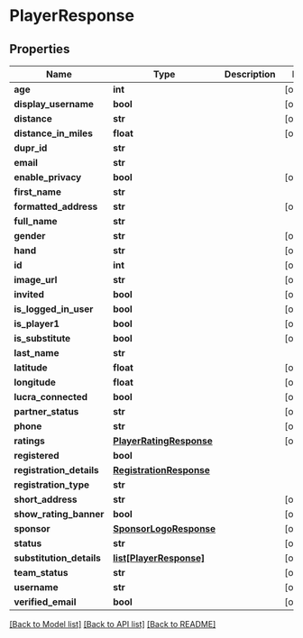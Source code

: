 # PlayerResponse

## Properties
Name | Type | Description | Notes
------------ | ------------- | ------------- | -------------
**age** | **int** |  | [optional] 
**display_username** | **bool** |  | [optional] 
**distance** | **str** |  | [optional] 
**distance_in_miles** | **float** |  | [optional] 
**dupr_id** | **str** |  | 
**email** | **str** |  | 
**enable_privacy** | **bool** |  | [optional] 
**first_name** | **str** |  | 
**formatted_address** | **str** |  | [optional] 
**full_name** | **str** |  | 
**gender** | **str** |  | [optional] 
**hand** | **str** |  | [optional] 
**id** | **int** |  | [optional] 
**image_url** | **str** |  | [optional] 
**invited** | **bool** |  | [optional] 
**is_logged_in_user** | **bool** |  | [optional] 
**is_player1** | **bool** |  | [optional] 
**is_substitute** | **bool** |  | [optional] 
**last_name** | **str** |  | 
**latitude** | **float** |  | [optional] 
**longitude** | **float** |  | [optional] 
**lucra_connected** | **bool** |  | [optional] 
**partner_status** | **str** |  | [optional] 
**phone** | **str** |  | [optional] 
**ratings** | [**PlayerRatingResponse**](PlayerRatingResponse.md) |  | [optional] 
**registered** | **bool** |  | 
**registration_details** | [**RegistrationResponse**](RegistrationResponse.md) |  | 
**registration_type** | **str** |  | 
**short_address** | **str** |  | [optional] 
**show_rating_banner** | **bool** |  | [optional] 
**sponsor** | [**SponsorLogoResponse**](SponsorLogoResponse.md) |  | [optional] 
**status** | **str** |  | [optional] 
**substitution_details** | [**list[PlayerResponse]**](PlayerResponse.md) |  | [optional] 
**team_status** | **str** |  | [optional] 
**username** | **str** |  | [optional] 
**verified_email** | **bool** |  | [optional] 

[[Back to Model list]](../README.md#documentation-for-models) [[Back to API list]](../README.md#documentation-for-api-endpoints) [[Back to README]](../README.md)

